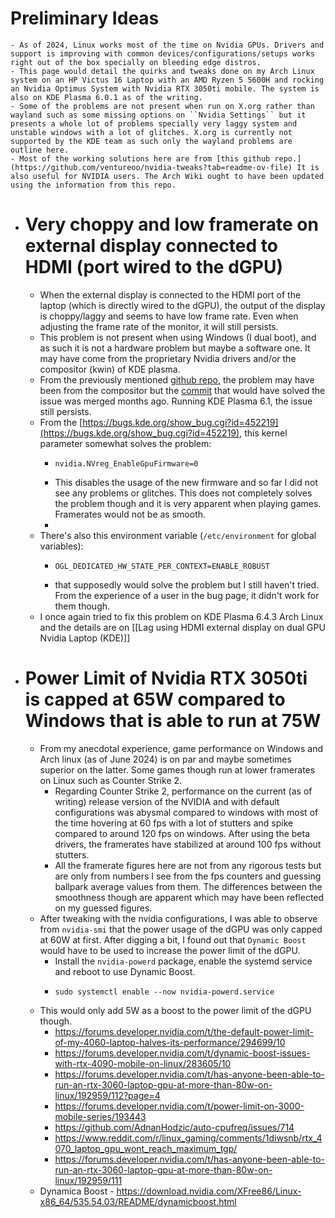 # Preliminary Ideas
	- As of 2024, Linux works most of the time on Nvidia GPUs. Drivers and support is improving with common devices/configurations/setups works right out of the box specially on bleeding edge distros.
	- This page would detail the quirks and tweaks done on my Arch Linux system on an HP Victus 16 Laptop with an AMD Ryzen 5 5600H and rocking an Nvidia Optimus System with Nvidia RTX 3050ti mobile. The system is also on KDE Plasma 6.0.1 as of the writing.
	- Some of the problems are not present when run on X.org rather than wayland such as some missing options on ``Nvidia Settings`` but it presents a whole lot of problems specially very laggy system and unstable windows with a lot of glitches. X.org is currently not supported by the KDE team as such only the wayland problems are outline here.
	- Most of the working solutions here are from [this github repo.](https://github.com/ventureoo/nvidia-tweaks?tab=readme-ov-file) It is also useful for NVIDIA users. The Arch Wiki ought to have been updated using the information from this repo.
- # Very choppy and low framerate on external display connected to HDMI (port wired to the dGPU)
	- When the external display is connected to the HDMI port of the laptop (which is directly wired to the dGPU), the output of the display is choppy/laggy and seems to have low frame rate. Even when adjusting the frame rate of the monitor, it will still persists.
	- This problem is not present when using Windows (I dual boot), and as such it is not a hardware problem but maybe a software one. It may have come from the proprietary Nvidia drivers and/or the compositor (kwin) of KDE plasma.
	- From the previously mentioned [github repo,](https://github.com/ventureoo/nvidia-tweaks?tab=readme-ov-file) the problem may have been from the compositor but the [commit](https://invent.kde.org/plasma/kwin/-/merge_requests/5115) that would have solved the issue was merged months ago. Running KDE Plasma 6.1, the issue still persists.
	- From the [https://bugs.kde.org/show_bug.cgi?id=452219](https://bugs.kde.org/show_bug.cgi?id=452219), this kernel parameter somewhat solves the problem:
		- ```
		  nvidia.NVreg_EnableGpuFirmware=0
		  ```
		- This disables the usage of the new firmware and so far I did not see any problems or glitches. This does not completely solves the problem though and it is very apparent when playing games. Framerates would not be as smooth.
		-
	- There's also this environment variable (``/etc/environment`` for global variables):
		- ```
		  OGL_DEDICATED_HW_STATE_PER_CONTEXT=ENABLE_ROBUST
		  ```
		- that supposedly would solve the problem but I still haven't tried. From the experience of a user in the bug page, it didn't work for them though.
	- I once again tried to fix this problem on KDE Plasma 6.4.3 Arch Linux and the details are on [[Lag using HDMI external display on dual GPU Nvidia Laptop (KDE)]]
- # Power Limit of Nvidia RTX 3050ti is capped at 65W compared to Windows that is able to run at 75W
	- From my anecdotal experience, game performance on Windows and Arch linux (as of June 2024) is on par and maybe sometimes superior on the latter. Some games though run at lower framerates on Linux such as Counter Strike 2.
		- Regarding Counter Strike 2, performance on the current (as of writing) release version of the NVIDIA and with default configurations was abysmal compared to windows with most of the time hovering at 60 fps with a lot of stutters and spike compared to around 120 fps on windows. After using the beta drivers, the framerates have stabilized at around 100 fps without stutters.
		- All the framerate figures here are not from any rigorous tests but are only from numbers I see from the fps counters and guessing ballpark average values from them. The differences between the smoothness though are apparent which may have been reflected on my guessed figures.
	- After tweaking with the nvidia configurations, I was able to observe from `nvidia-smi` that the power usage of the dGPU was only capped at 60W at first. After digging a bit, I found out that `Dynamic Boost` would have to be used to increase the power limit of the dGPU.
		- Install the `nvidia-powerd` package, enable the systemd service and reboot to use Dynamic Boost.
		- ```
		  sudo systemctl enable --now nvidia-powerd.service
		  ```
	- This would only add 5W as a boost to the power limit of the dGPU though.
		- https://forums.developer.nvidia.com/t/the-default-power-limit-of-my-4060-laptop-halves-its-performance/294699/10
		- https://forums.developer.nvidia.com/t/dynamic-boost-issues-with-rtx-4090-mobile-on-linux/283605/10
		- https://forums.developer.nvidia.com/t/has-anyone-been-able-to-run-an-rtx-3060-laptop-gpu-at-more-than-80w-on-linux/192959/112?page=4
		- https://forums.developer.nvidia.com/t/power-limit-on-3000-mobile-series/193443
		- https://github.com/AdnanHodzic/auto-cpufreq/issues/714
		- https://www.reddit.com/r/linux_gaming/comments/1diwsnb/rtx_4070_laptop_gpu_wont_reach_maximum_tgp/
		- https://forums.developer.nvidia.com/t/has-anyone-been-able-to-run-an-rtx-3060-laptop-gpu-at-more-than-80w-on-linux/192959/111
	- Dynamica Boost - https://download.nvidia.com/XFree86/Linux-x86_64/535.54.03/README/dynamicboost.html